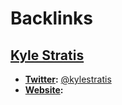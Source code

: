 
# Backlinks
## [Kyle Stratis](<Kyle Stratis.md>)
- **[Twitter](<Twitter.md>):** [@kylestratis](https://twitter.com/kylestratis)
- **[Website](<Website.md>):**


